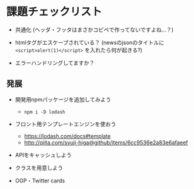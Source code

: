 # 課題チェックリスト

- 共通化 (ヘッダ・フッタはまさかコピペで作ってないですよね…？)

- htmlタグがエスケープされている？ (newsのjsonのタイトルに `<script>alert(1)</script>` を入れたら何が起きる?)

- エラーハンドリングしてますか？

## 発展

- 開発用npmパッケージを追加してみよう
  - `npm i -D lodash`

- フロント用テンプレートエンジンを使おう
  - https://lodash.com/docs#template
  - http://qiita.com/syuji-higa@github/items/6cc9536e2a83e6afaeef

- APIをキャッシュしよう

- クラスを用意しよう

- OGP・Twitter cards
